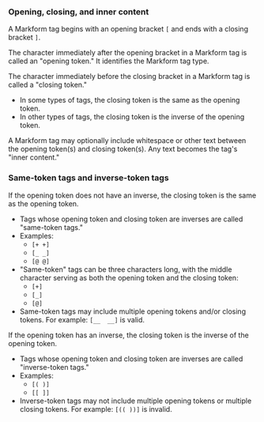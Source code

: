 ### Opening, closing, and inner content

A Markform tag begins with an opening bracket `[` and ends with a closing bracket `]`.

The character immediately after the opening bracket in a Markform tag is called an "opening token." It identifies the Markform tag type. 

The character immediately before the closing bracket in a Markform tag is called a "closing token."
- In some types of tags, the closing token is the same as the opening token.
- In other types of tags, the closing token is the inverse of the opening token.

A Markform tag may optionally include whitespace or other text between the opening token(s) and closing token(s). Any text becomes the tag's "inner content."

### Same-token tags and inverse-token tags

If the opening token does not have an inverse, the closing token is the same as the opening token. 
- Tags whose opening token and closing token are inverses are called "same-token tags."
- Examples:
  - `[+ +]`
  - `[_ _]`
  - `[@ @]`
- "Same-token" tags can be three characters long, with the middle character serving as both the opening token and the closing token:
  - `[+]`
  - `[_]`
  - `[@]`
- Same-token tags may include multiple opening tokens and/or closing tokens. For example: `[__  __]` is valid.

If the opening token has an inverse, the closing token is the inverse of the opening token. 
- Tags whose opening token and closing token are inverses are called "inverse-token tags."
- Examples:
  - `[( )]`
  - `[[ ]]`
- Inverse-token tags may not include multiple opening tokens or multiple closing tokens. For example: `[(( ))]` is invalid.
  
